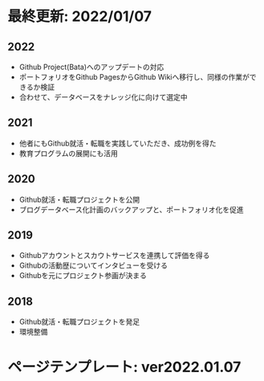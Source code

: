 # 最終更新: 2022/01/07

## 2022
- Github Project(Bata)へのアップデートの対応
- ポートフォリオをGithub PagesからGithub Wikiへ移行し、同様の作業ができるか検証
- 合わせて、データベースをナレッジ化に向けて選定中

## 2021
- 他者にもGithub就活・転職を実践していただき、成功例を得た
- 教育プログラムの展開にも活用

## 2020
- Github就活・転職プロジェクトを公開
- ブログデータベース化計画のバックアップと、ポートフォリオ化を促進

## 2019
- Githubアカウントとスカウトサービスを連携して評価を得る
- Githubの活動歴についてインタビューを受ける
- Githubを元にプロジェクト参画が決まる

## 2018
- Github就活・転職プロジェクトを発足
- 環境整備

# ページテンプレート: ver2022.01.07
